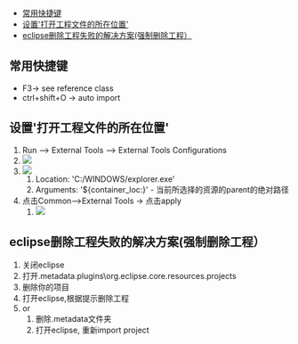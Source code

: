 - [常用快捷键](#%E5%B8%B8%E7%94%A8%E5%BF%AB%E6%8D%B7%E9%94%AE)
- [设置'打开工程文件的所在位置'](#%E8%AE%BE%E7%BD%AE%E6%89%93%E5%BC%80%E5%B7%A5%E7%A8%8B%E6%96%87%E4%BB%B6%E7%9A%84%E6%89%80%E5%9C%A8%E4%BD%8D%E7%BD%AE)
- [eclipse删除工程失败的解决方案(强制删除工程）](#eclipse%E5%88%A0%E9%99%A4%E5%B7%A5%E7%A8%8B%E5%A4%B1%E8%B4%A5%E7%9A%84%E8%A7%A3%E5%86%B3%E6%96%B9%E6%A1%88%E5%BC%BA%E5%88%B6%E5%88%A0%E9%99%A4%E5%B7%A5%E7%A8%8B)

## 常用快捷键

- F3-> see reference class
- ctrl+shift+O -> auto import

## 设置'打开工程文件的所在位置'

1. Run --> External Tools --> External Tools Configurations
2. ![](https://i.imgur.com/mBbHJjG.png)
3. ![](https://i.imgur.com/YJXG8wa.png)
    1. Location: 'C:/WINDOWS/explorer.exe'
    2. Arguments:  '${container_loc:}' - 当前所选择的资源的parent的绝对路径
4. 点击Common-->External Tools -> 点击apply
    1. ![](https://i.imgur.com/Tnf1MkQ.png)
    
## eclipse删除工程失败的解决方案(强制删除工程）

1. 关闭eclipse
2. 打开<workspaceDir>\.metadata\.plugins\org.eclipse.core.resources\.projects
3. 删除你的项目
4. 打开eclipse,根据提示删除工程
5. or
    1. 删除.metadata文件夹
    2. 打开eclipse, 重新import project
    
